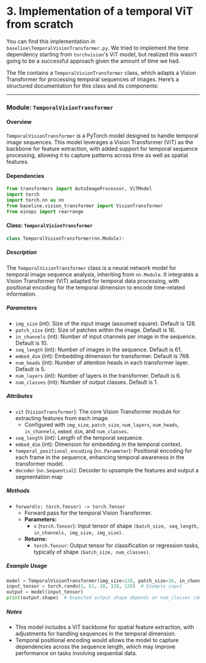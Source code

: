# 3. Implementation of a temporal ViT from scratch

You can find this implementation in `baseline\TemporalVisionTransformer.py`.
We tried to implement the time dependency starting from `torchvision`'s ViT model, but realized this wasn't going to be a successful approach given the amount of time we had.


The file contains a `TemporalVisionTransformer` class, which adapts a Vision Transformer for processing temporal sequences of images. Here’s a structured documentation for this class and its components:

---

### Module: `TemporalVisionTransformer`

#### Overview
`TemporalVisionTransformer` is a PyTorch model designed to handle temporal image sequences. This model leverages a Vision Transformer (ViT) as the backbone for feature extraction, with added support for temporal sequence processing, allowing it to capture patterns across time as well as spatial features.

#### Dependencies
```python
from transformers import AutoImageProcessor, ViTModel
import torch
import torch.nn as nn
from baseline.vision_transformer import VisionTransformer
from einops import rearrange
```

#### Class: `TemporalVisionTransformer`

```python
class TemporalVisionTransformer(nn.Module):
```

##### Description
The `TemporalVisionTransformer` class is a neural network model for temporal image sequence analysis, inheriting from `nn.Module`. It integrates a Vision Transformer (ViT) adapted for temporal data processing, with positional encoding for the temporal dimension to encode time-related information.

##### Parameters
- `img_size` (int): Size of the input image (assumed square). Default is 128.
- `patch_size` (int): Size of patches within the image. Default is 16.
- `in_channels` (int): Number of input channels per image in the sequence. Default is 10.
- `seq_length` (int): Number of images in the sequence. Default is 61.
- `embed_dim` (int): Embedding dimension for transformer. Default is 768.
- `num_heads` (int): Number of attention heads in each transformer layer. Default is 5.
- `num_layers` (int): Number of layers in the transformer. Default is 6.
- `num_classes` (int): Number of output classes. Default is 1.

##### Attributes
- `vit` (`VisionTransformer`): The core Vision Transformer module for extracting features from each image.
    - Configured with `img_size`, `patch_size`, `num_layers`, `num_heads`, `in_channels`, `embed_dim`, and `num_classes`.
- `seq_length` (int): Length of the temporal sequence.
- `embed_dim` (int): Dimension for embedding in the temporal context.
- `temporal_positional_encoding` (`nn.Parameter`): Positional encoding for each frame in the sequence, enhancing temporal awareness in the transformer model.
- `decoder` (`nn.Sequential`): Decoder to upsample the features and output a segmentation map

##### Methods
- `forward(x: torch.Tensor) -> torch.Tensor`
    - Forward pass for the temporal Vision Transformer.
    - **Parameters:**
        - `x` (`torch.Tensor`): Input tensor of shape `(batch_size, seq_length, in_channels, img_size, img_size)`.
    - **Returns:**
        - `torch.Tensor`: Output tensor for classification or regression tasks, typically of shape `(batch_size, num_classes)`.

##### Example Usage
```python
model = TemporalVisionTransformer(img_size=128, patch_size=16, in_channels=10, seq_length=61, embed_dim=768)
input_tensor = torch.randn(1, 61, 10, 128, 128)  # Example input
output = model(input_tensor)
print(output.shape)  # Expected output shape depends on num_classes (default is (1, 1))
```

##### Notes
- This model includes a ViT backbone for spatial feature extraction, with adjustments for handling sequences in the temporal dimension.
- Temporal positional encoding would allows the model to capture dependencies across the sequence length, which may improve performance on tasks involving sequential data.
